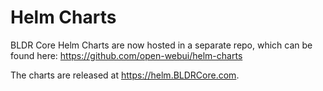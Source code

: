 # Helm Charts
BLDR Core Helm Charts are now hosted in a separate repo, which can be found here: https://github.com/open-webui/helm-charts 

The charts are released at https://helm.BLDRCore.com. 